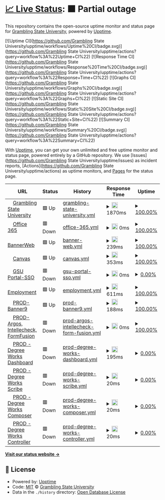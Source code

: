 # [📈 Live Status](https://status.gram.edu): <!--live status--> **🟧 Partial outage**

This repository contains the open-source uptime monitor and status page for [Grambling State University](https://status.gram.edu), powered by [Upptime](https://github.com/upptime/upptime).

[![Uptime CI](https://github.com/Grambling State University/upptime/workflows/Uptime%20CI/badge.svg)](https://github.com/Grambling State University/upptime/actions?query=workflow%3A%22Uptime+CI%22)
[![Response Time CI](https://github.com/Grambling State University/upptime/workflows/Response%20Time%20CI/badge.svg)](https://github.com/Grambling State University/upptime/actions?query=workflow%3A%22Response+Time+CI%22)
[![Graphs CI](https://github.com/Grambling State University/upptime/workflows/Graphs%20CI/badge.svg)](https://github.com/Grambling State University/upptime/actions?query=workflow%3A%22Graphs+CI%22)
[![Static Site CI](https://github.com/Grambling State University/upptime/workflows/Static%20Site%20CI/badge.svg)](https://github.com/Grambling State University/upptime/actions?query=workflow%3A%22Static+Site+CI%22)
[![Summary CI](https://github.com/Grambling State University/upptime/workflows/Summary%20CI/badge.svg)](https://github.com/Grambling State University/upptime/actions?query=workflow%3A%22Summary+CI%22)

With [Upptime](https://upptime.js.org), you can get your own unlimited and free uptime monitor and status page, powered entirely by a GitHub repository. We use [Issues](https://github.com/Grambling State University/upptime/issues) as incident reports, [Actions](https://github.com/Grambling State University/upptime/actions) as uptime monitors, and [Pages](https://status.gram.edu) for the status page.

<!--start: status pages-->
<!-- This summary is generated by Upptime (https://github.com/upptime/upptime) -->
<!-- Do not edit this manually, your changes will be overwritten -->
<!-- prettier-ignore -->
| URL | Status | History | Response Time | Uptime |
| --- | ------ | ------- | ------------- | ------ |
| <img alt="" src="https://icons.duckduckgo.com/ip3/www.gram.edu.ico" height="13"> [Grambling State University](https://www.gram.edu) | 🟩 Up | [grambling-state-university.yml](https://github.com/gramblingstatewebmaster/upptime/commits/HEAD/history/grambling-state-university.yml) | <details><summary><img alt="Response time graph" src="./graphs/grambling-state-university/response-time-week.png" height="20"> 1870ms</summary><br><a href="https://Grambling State University.github.io/upptime/history/grambling-state-university"><img alt="Response time 4715" src="https://img.shields.io/endpoint?url=https%3A%2F%2Fraw.githubusercontent.com%2Fgramblingstatewebmaster%2Fupptime%2FHEAD%2Fapi%2Fgrambling-state-university%2Fresponse-time.json"></a><br><a href="https://Grambling State University.github.io/upptime/history/grambling-state-university"><img alt="24-hour response time 1719" src="https://img.shields.io/endpoint?url=https%3A%2F%2Fraw.githubusercontent.com%2Fgramblingstatewebmaster%2Fupptime%2FHEAD%2Fapi%2Fgrambling-state-university%2Fresponse-time-day.json"></a><br><a href="https://Grambling State University.github.io/upptime/history/grambling-state-university"><img alt="7-day response time 1870" src="https://img.shields.io/endpoint?url=https%3A%2F%2Fraw.githubusercontent.com%2Fgramblingstatewebmaster%2Fupptime%2FHEAD%2Fapi%2Fgrambling-state-university%2Fresponse-time-week.json"></a><br><a href="https://Grambling State University.github.io/upptime/history/grambling-state-university"><img alt="30-day response time 1838" src="https://img.shields.io/endpoint?url=https%3A%2F%2Fraw.githubusercontent.com%2Fgramblingstatewebmaster%2Fupptime%2FHEAD%2Fapi%2Fgrambling-state-university%2Fresponse-time-month.json"></a><br><a href="https://Grambling State University.github.io/upptime/history/grambling-state-university"><img alt="1-year response time 4715" src="https://img.shields.io/endpoint?url=https%3A%2F%2Fraw.githubusercontent.com%2Fgramblingstatewebmaster%2Fupptime%2FHEAD%2Fapi%2Fgrambling-state-university%2Fresponse-time-year.json"></a></details> | <details><summary><a href="https://Grambling State University.github.io/upptime/history/grambling-state-university">100.00%</a></summary><a href="https://Grambling State University.github.io/upptime/history/grambling-state-university"><img alt="All-time uptime 98.62%" src="https://img.shields.io/endpoint?url=https%3A%2F%2Fraw.githubusercontent.com%2Fgramblingstatewebmaster%2Fupptime%2FHEAD%2Fapi%2Fgrambling-state-university%2Fuptime.json"></a><br><a href="https://Grambling State University.github.io/upptime/history/grambling-state-university"><img alt="24-hour uptime 100.00%" src="https://img.shields.io/endpoint?url=https%3A%2F%2Fraw.githubusercontent.com%2Fgramblingstatewebmaster%2Fupptime%2FHEAD%2Fapi%2Fgrambling-state-university%2Fuptime-day.json"></a><br><a href="https://Grambling State University.github.io/upptime/history/grambling-state-university"><img alt="7-day uptime 100.00%" src="https://img.shields.io/endpoint?url=https%3A%2F%2Fraw.githubusercontent.com%2Fgramblingstatewebmaster%2Fupptime%2FHEAD%2Fapi%2Fgrambling-state-university%2Fuptime-week.json"></a><br><a href="https://Grambling State University.github.io/upptime/history/grambling-state-university"><img alt="30-day uptime 99.92%" src="https://img.shields.io/endpoint?url=https%3A%2F%2Fraw.githubusercontent.com%2Fgramblingstatewebmaster%2Fupptime%2FHEAD%2Fapi%2Fgrambling-state-university%2Fuptime-month.json"></a><br><a href="https://Grambling State University.github.io/upptime/history/grambling-state-university"><img alt="1-year uptime 98.62%" src="https://img.shields.io/endpoint?url=https%3A%2F%2Fraw.githubusercontent.com%2Fgramblingstatewebmaster%2Fupptime%2FHEAD%2Fapi%2Fgrambling-state-university%2Fuptime-year.json"></a></details>
| <img alt="" src="https://icons.duckduckgo.com/ip3/outlook.com.ico" height="13"> [Office 365](http://outlook.com/owa/GramblingState.onmicrosoft.com) | 🟥 Down | [office-365.yml](https://github.com/gramblingstatewebmaster/upptime/commits/HEAD/history/office-365.yml) | <details><summary><img alt="Response time graph" src="./graphs/office-365/response-time-week.png" height="20"> 0ms</summary><br><a href="https://Grambling State University.github.io/upptime/history/office-365"><img alt="Response time 0" src="https://img.shields.io/endpoint?url=https%3A%2F%2Fraw.githubusercontent.com%2Fgramblingstatewebmaster%2Fupptime%2FHEAD%2Fapi%2Foffice-365%2Fresponse-time.json"></a><br><a href="https://Grambling State University.github.io/upptime/history/office-365"><img alt="24-hour response time 0" src="https://img.shields.io/endpoint?url=https%3A%2F%2Fraw.githubusercontent.com%2Fgramblingstatewebmaster%2Fupptime%2FHEAD%2Fapi%2Foffice-365%2Fresponse-time-day.json"></a><br><a href="https://Grambling State University.github.io/upptime/history/office-365"><img alt="7-day response time 0" src="https://img.shields.io/endpoint?url=https%3A%2F%2Fraw.githubusercontent.com%2Fgramblingstatewebmaster%2Fupptime%2FHEAD%2Fapi%2Foffice-365%2Fresponse-time-week.json"></a><br><a href="https://Grambling State University.github.io/upptime/history/office-365"><img alt="30-day response time 0" src="https://img.shields.io/endpoint?url=https%3A%2F%2Fraw.githubusercontent.com%2Fgramblingstatewebmaster%2Fupptime%2FHEAD%2Fapi%2Foffice-365%2Fresponse-time-month.json"></a><br><a href="https://Grambling State University.github.io/upptime/history/office-365"><img alt="1-year response time 0" src="https://img.shields.io/endpoint?url=https%3A%2F%2Fraw.githubusercontent.com%2Fgramblingstatewebmaster%2Fupptime%2FHEAD%2Fapi%2Foffice-365%2Fresponse-time-year.json"></a></details> | <details><summary><a href="https://Grambling State University.github.io/upptime/history/office-365">100.00%</a></summary><a href="https://Grambling State University.github.io/upptime/history/office-365"><img alt="All-time uptime 99.51%" src="https://img.shields.io/endpoint?url=https%3A%2F%2Fraw.githubusercontent.com%2Fgramblingstatewebmaster%2Fupptime%2FHEAD%2Fapi%2Foffice-365%2Fuptime.json"></a><br><a href="https://Grambling State University.github.io/upptime/history/office-365"><img alt="24-hour uptime 100.00%" src="https://img.shields.io/endpoint?url=https%3A%2F%2Fraw.githubusercontent.com%2Fgramblingstatewebmaster%2Fupptime%2FHEAD%2Fapi%2Foffice-365%2Fuptime-day.json"></a><br><a href="https://Grambling State University.github.io/upptime/history/office-365"><img alt="7-day uptime 100.00%" src="https://img.shields.io/endpoint?url=https%3A%2F%2Fraw.githubusercontent.com%2Fgramblingstatewebmaster%2Fupptime%2FHEAD%2Fapi%2Foffice-365%2Fuptime-week.json"></a><br><a href="https://Grambling State University.github.io/upptime/history/office-365"><img alt="30-day uptime 100.00%" src="https://img.shields.io/endpoint?url=https%3A%2F%2Fraw.githubusercontent.com%2Fgramblingstatewebmaster%2Fupptime%2FHEAD%2Fapi%2Foffice-365%2Fuptime-month.json"></a><br><a href="https://Grambling State University.github.io/upptime/history/office-365"><img alt="1-year uptime 99.51%" src="https://img.shields.io/endpoint?url=https%3A%2F%2Fraw.githubusercontent.com%2Fgramblingstatewebmaster%2Fupptime%2FHEAD%2Fapi%2Foffice-365%2Fuptime-year.json"></a></details>
| <img alt="" src="https://icons.duckduckgo.com/ip3/ssb-prod.ec.gram.edu.ico" height="13"> [BannerWeb](https://ssb-prod.ec.gram.edu/PROD/twbkwbis.P_GenMenu?name=homepage) | 🟩 Up | [banner-web.yml](https://github.com/gramblingstatewebmaster/upptime/commits/HEAD/history/banner-web.yml) | <details><summary><img alt="Response time graph" src="./graphs/banner-web/response-time-week.png" height="20"> 239ms</summary><br><a href="https://Grambling State University.github.io/upptime/history/banner-web"><img alt="Response time 316" src="https://img.shields.io/endpoint?url=https%3A%2F%2Fraw.githubusercontent.com%2Fgramblingstatewebmaster%2Fupptime%2FHEAD%2Fapi%2Fbanner-web%2Fresponse-time.json"></a><br><a href="https://Grambling State University.github.io/upptime/history/banner-web"><img alt="24-hour response time 155" src="https://img.shields.io/endpoint?url=https%3A%2F%2Fraw.githubusercontent.com%2Fgramblingstatewebmaster%2Fupptime%2FHEAD%2Fapi%2Fbanner-web%2Fresponse-time-day.json"></a><br><a href="https://Grambling State University.github.io/upptime/history/banner-web"><img alt="7-day response time 239" src="https://img.shields.io/endpoint?url=https%3A%2F%2Fraw.githubusercontent.com%2Fgramblingstatewebmaster%2Fupptime%2FHEAD%2Fapi%2Fbanner-web%2Fresponse-time-week.json"></a><br><a href="https://Grambling State University.github.io/upptime/history/banner-web"><img alt="30-day response time 267" src="https://img.shields.io/endpoint?url=https%3A%2F%2Fraw.githubusercontent.com%2Fgramblingstatewebmaster%2Fupptime%2FHEAD%2Fapi%2Fbanner-web%2Fresponse-time-month.json"></a><br><a href="https://Grambling State University.github.io/upptime/history/banner-web"><img alt="1-year response time 316" src="https://img.shields.io/endpoint?url=https%3A%2F%2Fraw.githubusercontent.com%2Fgramblingstatewebmaster%2Fupptime%2FHEAD%2Fapi%2Fbanner-web%2Fresponse-time-year.json"></a></details> | <details><summary><a href="https://Grambling State University.github.io/upptime/history/banner-web">100.00%</a></summary><a href="https://Grambling State University.github.io/upptime/history/banner-web"><img alt="All-time uptime 99.46%" src="https://img.shields.io/endpoint?url=https%3A%2F%2Fraw.githubusercontent.com%2Fgramblingstatewebmaster%2Fupptime%2FHEAD%2Fapi%2Fbanner-web%2Fuptime.json"></a><br><a href="https://Grambling State University.github.io/upptime/history/banner-web"><img alt="24-hour uptime 100.00%" src="https://img.shields.io/endpoint?url=https%3A%2F%2Fraw.githubusercontent.com%2Fgramblingstatewebmaster%2Fupptime%2FHEAD%2Fapi%2Fbanner-web%2Fuptime-day.json"></a><br><a href="https://Grambling State University.github.io/upptime/history/banner-web"><img alt="7-day uptime 100.00%" src="https://img.shields.io/endpoint?url=https%3A%2F%2Fraw.githubusercontent.com%2Fgramblingstatewebmaster%2Fupptime%2FHEAD%2Fapi%2Fbanner-web%2Fuptime-week.json"></a><br><a href="https://Grambling State University.github.io/upptime/history/banner-web"><img alt="30-day uptime 99.43%" src="https://img.shields.io/endpoint?url=https%3A%2F%2Fraw.githubusercontent.com%2Fgramblingstatewebmaster%2Fupptime%2FHEAD%2Fapi%2Fbanner-web%2Fuptime-month.json"></a><br><a href="https://Grambling State University.github.io/upptime/history/banner-web"><img alt="1-year uptime 99.46%" src="https://img.shields.io/endpoint?url=https%3A%2F%2Fraw.githubusercontent.com%2Fgramblingstatewebmaster%2Fupptime%2FHEAD%2Fapi%2Fbanner-web%2Fuptime-year.json"></a></details>
| <img alt="" src="https://icons.duckduckgo.com/ip3/grambling.instructure.com.ico" height="13"> [Canvas](https://grambling.instructure.com/) | 🟩 Up | [canvas.yml](https://github.com/gramblingstatewebmaster/upptime/commits/HEAD/history/canvas.yml) | <details><summary><img alt="Response time graph" src="./graphs/canvas/response-time-week.png" height="20"> 353ms</summary><br><a href="https://Grambling State University.github.io/upptime/history/canvas"><img alt="Response time 461" src="https://img.shields.io/endpoint?url=https%3A%2F%2Fraw.githubusercontent.com%2Fgramblingstatewebmaster%2Fupptime%2FHEAD%2Fapi%2Fcanvas%2Fresponse-time.json"></a><br><a href="https://Grambling State University.github.io/upptime/history/canvas"><img alt="24-hour response time 353" src="https://img.shields.io/endpoint?url=https%3A%2F%2Fraw.githubusercontent.com%2Fgramblingstatewebmaster%2Fupptime%2FHEAD%2Fapi%2Fcanvas%2Fresponse-time-day.json"></a><br><a href="https://Grambling State University.github.io/upptime/history/canvas"><img alt="7-day response time 353" src="https://img.shields.io/endpoint?url=https%3A%2F%2Fraw.githubusercontent.com%2Fgramblingstatewebmaster%2Fupptime%2FHEAD%2Fapi%2Fcanvas%2Fresponse-time-week.json"></a><br><a href="https://Grambling State University.github.io/upptime/history/canvas"><img alt="30-day response time 496" src="https://img.shields.io/endpoint?url=https%3A%2F%2Fraw.githubusercontent.com%2Fgramblingstatewebmaster%2Fupptime%2FHEAD%2Fapi%2Fcanvas%2Fresponse-time-month.json"></a><br><a href="https://Grambling State University.github.io/upptime/history/canvas"><img alt="1-year response time 461" src="https://img.shields.io/endpoint?url=https%3A%2F%2Fraw.githubusercontent.com%2Fgramblingstatewebmaster%2Fupptime%2FHEAD%2Fapi%2Fcanvas%2Fresponse-time-year.json"></a></details> | <details><summary><a href="https://Grambling State University.github.io/upptime/history/canvas">100.00%</a></summary><a href="https://Grambling State University.github.io/upptime/history/canvas"><img alt="All-time uptime 99.99%" src="https://img.shields.io/endpoint?url=https%3A%2F%2Fraw.githubusercontent.com%2Fgramblingstatewebmaster%2Fupptime%2FHEAD%2Fapi%2Fcanvas%2Fuptime.json"></a><br><a href="https://Grambling State University.github.io/upptime/history/canvas"><img alt="24-hour uptime 100.00%" src="https://img.shields.io/endpoint?url=https%3A%2F%2Fraw.githubusercontent.com%2Fgramblingstatewebmaster%2Fupptime%2FHEAD%2Fapi%2Fcanvas%2Fuptime-day.json"></a><br><a href="https://Grambling State University.github.io/upptime/history/canvas"><img alt="7-day uptime 100.00%" src="https://img.shields.io/endpoint?url=https%3A%2F%2Fraw.githubusercontent.com%2Fgramblingstatewebmaster%2Fupptime%2FHEAD%2Fapi%2Fcanvas%2Fuptime-week.json"></a><br><a href="https://Grambling State University.github.io/upptime/history/canvas"><img alt="30-day uptime 99.91%" src="https://img.shields.io/endpoint?url=https%3A%2F%2Fraw.githubusercontent.com%2Fgramblingstatewebmaster%2Fupptime%2FHEAD%2Fapi%2Fcanvas%2Fuptime-month.json"></a><br><a href="https://Grambling State University.github.io/upptime/history/canvas"><img alt="1-year uptime 99.99%" src="https://img.shields.io/endpoint?url=https%3A%2F%2Fraw.githubusercontent.com%2Fgramblingstatewebmaster%2Fupptime%2FHEAD%2Fapi%2Fcanvas%2Fuptime-year.json"></a></details>
| <img alt="" src="https://icons.duckduckgo.com/ip3/portal.gram.edu.ico" height="13"> [GSU Portal-SSO](https://portal.gram.edu/) | 🟥 Down | [gsu-portal-sso.yml](https://github.com/gramblingstatewebmaster/upptime/commits/HEAD/history/gsu-portal-sso.yml) | <details><summary><img alt="Response time graph" src="./graphs/gsu-portal-sso/response-time-week.png" height="20"> 0ms</summary><br><a href="https://Grambling State University.github.io/upptime/history/gsu-portal-sso"><img alt="Response time 441" src="https://img.shields.io/endpoint?url=https%3A%2F%2Fraw.githubusercontent.com%2Fgramblingstatewebmaster%2Fupptime%2FHEAD%2Fapi%2Fgsu-portal-sso%2Fresponse-time.json"></a><br><a href="https://Grambling State University.github.io/upptime/history/gsu-portal-sso"><img alt="24-hour response time 0" src="https://img.shields.io/endpoint?url=https%3A%2F%2Fraw.githubusercontent.com%2Fgramblingstatewebmaster%2Fupptime%2FHEAD%2Fapi%2Fgsu-portal-sso%2Fresponse-time-day.json"></a><br><a href="https://Grambling State University.github.io/upptime/history/gsu-portal-sso"><img alt="7-day response time 0" src="https://img.shields.io/endpoint?url=https%3A%2F%2Fraw.githubusercontent.com%2Fgramblingstatewebmaster%2Fupptime%2FHEAD%2Fapi%2Fgsu-portal-sso%2Fresponse-time-week.json"></a><br><a href="https://Grambling State University.github.io/upptime/history/gsu-portal-sso"><img alt="30-day response time 0" src="https://img.shields.io/endpoint?url=https%3A%2F%2Fraw.githubusercontent.com%2Fgramblingstatewebmaster%2Fupptime%2FHEAD%2Fapi%2Fgsu-portal-sso%2Fresponse-time-month.json"></a><br><a href="https://Grambling State University.github.io/upptime/history/gsu-portal-sso"><img alt="1-year response time 441" src="https://img.shields.io/endpoint?url=https%3A%2F%2Fraw.githubusercontent.com%2Fgramblingstatewebmaster%2Fupptime%2FHEAD%2Fapi%2Fgsu-portal-sso%2Fresponse-time-year.json"></a></details> | <details><summary><a href="https://Grambling State University.github.io/upptime/history/gsu-portal-sso">0.00%</a></summary><a href="https://Grambling State University.github.io/upptime/history/gsu-portal-sso"><img alt="All-time uptime 84.84%" src="https://img.shields.io/endpoint?url=https%3A%2F%2Fraw.githubusercontent.com%2Fgramblingstatewebmaster%2Fupptime%2FHEAD%2Fapi%2Fgsu-portal-sso%2Fuptime.json"></a><br><a href="https://Grambling State University.github.io/upptime/history/gsu-portal-sso"><img alt="24-hour uptime 0.00%" src="https://img.shields.io/endpoint?url=https%3A%2F%2Fraw.githubusercontent.com%2Fgramblingstatewebmaster%2Fupptime%2FHEAD%2Fapi%2Fgsu-portal-sso%2Fuptime-day.json"></a><br><a href="https://Grambling State University.github.io/upptime/history/gsu-portal-sso"><img alt="7-day uptime 0.00%" src="https://img.shields.io/endpoint?url=https%3A%2F%2Fraw.githubusercontent.com%2Fgramblingstatewebmaster%2Fupptime%2FHEAD%2Fapi%2Fgsu-portal-sso%2Fuptime-week.json"></a><br><a href="https://Grambling State University.github.io/upptime/history/gsu-portal-sso"><img alt="30-day uptime 0.00%" src="https://img.shields.io/endpoint?url=https%3A%2F%2Fraw.githubusercontent.com%2Fgramblingstatewebmaster%2Fupptime%2FHEAD%2Fapi%2Fgsu-portal-sso%2Fuptime-month.json"></a><br><a href="https://Grambling State University.github.io/upptime/history/gsu-portal-sso"><img alt="1-year uptime 84.84%" src="https://img.shields.io/endpoint?url=https%3A%2F%2Fraw.githubusercontent.com%2Fgramblingstatewebmaster%2Fupptime%2FHEAD%2Fapi%2Fgsu-portal-sso%2Fuptime-year.json"></a></details>
| <img alt="" src="https://icons.duckduckgo.com/ip3/www.schooljobs.com.ico" height="13"> [Employment](https://www.schooljobs.com/careers/gram) | 🟩 Up | [employment.yml](https://github.com/gramblingstatewebmaster/upptime/commits/HEAD/history/employment.yml) | <details><summary><img alt="Response time graph" src="./graphs/employment/response-time-week.png" height="20"> 611ms</summary><br><a href="https://Grambling State University.github.io/upptime/history/employment"><img alt="Response time 510" src="https://img.shields.io/endpoint?url=https%3A%2F%2Fraw.githubusercontent.com%2Fgramblingstatewebmaster%2Fupptime%2FHEAD%2Fapi%2Femployment%2Fresponse-time.json"></a><br><a href="https://Grambling State University.github.io/upptime/history/employment"><img alt="24-hour response time 622" src="https://img.shields.io/endpoint?url=https%3A%2F%2Fraw.githubusercontent.com%2Fgramblingstatewebmaster%2Fupptime%2FHEAD%2Fapi%2Femployment%2Fresponse-time-day.json"></a><br><a href="https://Grambling State University.github.io/upptime/history/employment"><img alt="7-day response time 611" src="https://img.shields.io/endpoint?url=https%3A%2F%2Fraw.githubusercontent.com%2Fgramblingstatewebmaster%2Fupptime%2FHEAD%2Fapi%2Femployment%2Fresponse-time-week.json"></a><br><a href="https://Grambling State University.github.io/upptime/history/employment"><img alt="30-day response time 531" src="https://img.shields.io/endpoint?url=https%3A%2F%2Fraw.githubusercontent.com%2Fgramblingstatewebmaster%2Fupptime%2FHEAD%2Fapi%2Femployment%2Fresponse-time-month.json"></a><br><a href="https://Grambling State University.github.io/upptime/history/employment"><img alt="1-year response time 510" src="https://img.shields.io/endpoint?url=https%3A%2F%2Fraw.githubusercontent.com%2Fgramblingstatewebmaster%2Fupptime%2FHEAD%2Fapi%2Femployment%2Fresponse-time-year.json"></a></details> | <details><summary><a href="https://Grambling State University.github.io/upptime/history/employment">100.00%</a></summary><a href="https://Grambling State University.github.io/upptime/history/employment"><img alt="All-time uptime 100.00%" src="https://img.shields.io/endpoint?url=https%3A%2F%2Fraw.githubusercontent.com%2Fgramblingstatewebmaster%2Fupptime%2FHEAD%2Fapi%2Femployment%2Fuptime.json"></a><br><a href="https://Grambling State University.github.io/upptime/history/employment"><img alt="24-hour uptime 100.00%" src="https://img.shields.io/endpoint?url=https%3A%2F%2Fraw.githubusercontent.com%2Fgramblingstatewebmaster%2Fupptime%2FHEAD%2Fapi%2Femployment%2Fuptime-day.json"></a><br><a href="https://Grambling State University.github.io/upptime/history/employment"><img alt="7-day uptime 100.00%" src="https://img.shields.io/endpoint?url=https%3A%2F%2Fraw.githubusercontent.com%2Fgramblingstatewebmaster%2Fupptime%2FHEAD%2Fapi%2Femployment%2Fuptime-week.json"></a><br><a href="https://Grambling State University.github.io/upptime/history/employment"><img alt="30-day uptime 100.00%" src="https://img.shields.io/endpoint?url=https%3A%2F%2Fraw.githubusercontent.com%2Fgramblingstatewebmaster%2Fupptime%2FHEAD%2Fapi%2Femployment%2Fuptime-month.json"></a><br><a href="https://Grambling State University.github.io/upptime/history/employment"><img alt="1-year uptime 100.00%" src="https://img.shields.io/endpoint?url=https%3A%2F%2Fraw.githubusercontent.com%2Fgramblingstatewebmaster%2Fupptime%2FHEAD%2Fapi%2Femployment%2Fuptime-year.json"></a></details>
| <img alt="" src="https://icons.duckduckgo.com/ip3/appnav-prod.ec.gram.edu.ico" height="13"> [PROD-Banner9](https://appnav-prod.ec.gram.edu/applicationNavigator) | 🟩 Up | [prod-banner9.yml](https://github.com/gramblingstatewebmaster/upptime/commits/HEAD/history/prod-banner9.yml) | <details><summary><img alt="Response time graph" src="./graphs/prod-banner9/response-time-week.png" height="20"> 188ms</summary><br><a href="https://Grambling State University.github.io/upptime/history/prod-banner9"><img alt="Response time 272" src="https://img.shields.io/endpoint?url=https%3A%2F%2Fraw.githubusercontent.com%2Fgramblingstatewebmaster%2Fupptime%2FHEAD%2Fapi%2Fprod-banner9%2Fresponse-time.json"></a><br><a href="https://Grambling State University.github.io/upptime/history/prod-banner9"><img alt="24-hour response time 127" src="https://img.shields.io/endpoint?url=https%3A%2F%2Fraw.githubusercontent.com%2Fgramblingstatewebmaster%2Fupptime%2FHEAD%2Fapi%2Fprod-banner9%2Fresponse-time-day.json"></a><br><a href="https://Grambling State University.github.io/upptime/history/prod-banner9"><img alt="7-day response time 188" src="https://img.shields.io/endpoint?url=https%3A%2F%2Fraw.githubusercontent.com%2Fgramblingstatewebmaster%2Fupptime%2FHEAD%2Fapi%2Fprod-banner9%2Fresponse-time-week.json"></a><br><a href="https://Grambling State University.github.io/upptime/history/prod-banner9"><img alt="30-day response time 206" src="https://img.shields.io/endpoint?url=https%3A%2F%2Fraw.githubusercontent.com%2Fgramblingstatewebmaster%2Fupptime%2FHEAD%2Fapi%2Fprod-banner9%2Fresponse-time-month.json"></a><br><a href="https://Grambling State University.github.io/upptime/history/prod-banner9"><img alt="1-year response time 272" src="https://img.shields.io/endpoint?url=https%3A%2F%2Fraw.githubusercontent.com%2Fgramblingstatewebmaster%2Fupptime%2FHEAD%2Fapi%2Fprod-banner9%2Fresponse-time-year.json"></a></details> | <details><summary><a href="https://Grambling State University.github.io/upptime/history/prod-banner9">100.00%</a></summary><a href="https://Grambling State University.github.io/upptime/history/prod-banner9"><img alt="All-time uptime 99.98%" src="https://img.shields.io/endpoint?url=https%3A%2F%2Fraw.githubusercontent.com%2Fgramblingstatewebmaster%2Fupptime%2FHEAD%2Fapi%2Fprod-banner9%2Fuptime.json"></a><br><a href="https://Grambling State University.github.io/upptime/history/prod-banner9"><img alt="24-hour uptime 100.00%" src="https://img.shields.io/endpoint?url=https%3A%2F%2Fraw.githubusercontent.com%2Fgramblingstatewebmaster%2Fupptime%2FHEAD%2Fapi%2Fprod-banner9%2Fuptime-day.json"></a><br><a href="https://Grambling State University.github.io/upptime/history/prod-banner9"><img alt="7-day uptime 100.00%" src="https://img.shields.io/endpoint?url=https%3A%2F%2Fraw.githubusercontent.com%2Fgramblingstatewebmaster%2Fupptime%2FHEAD%2Fapi%2Fprod-banner9%2Fuptime-week.json"></a><br><a href="https://Grambling State University.github.io/upptime/history/prod-banner9"><img alt="30-day uptime 100.00%" src="https://img.shields.io/endpoint?url=https%3A%2F%2Fraw.githubusercontent.com%2Fgramblingstatewebmaster%2Fupptime%2FHEAD%2Fapi%2Fprod-banner9%2Fuptime-month.json"></a><br><a href="https://Grambling State University.github.io/upptime/history/prod-banner9"><img alt="1-year uptime 99.98%" src="https://img.shields.io/endpoint?url=https%3A%2F%2Fraw.githubusercontent.com%2Fgramblingstatewebmaster%2Fupptime%2FHEAD%2Fapi%2Fprod-banner9%2Fuptime-year.json"></a></details>
| <img alt="" src="https://icons.duckduckgo.com/ip3/maps-prod.ec.gram.edu.ico" height="13"> [PROD-Argos, Intellecheck, FormFusion](https://maps-prod.ec.gram.edu/) | 🟥 Down | [prod-argos-intellecheck-form-fusion.yml](https://github.com/gramblingstatewebmaster/upptime/commits/HEAD/history/prod-argos-intellecheck-form-fusion.yml) | <details><summary><img alt="Response time graph" src="./graphs/prod-argos-intellecheck-form-fusion/response-time-week.png" height="20"> 0ms</summary><br><a href="https://Grambling State University.github.io/upptime/history/prod-argos-intellecheck-form-fusion"><img alt="Response time 0" src="https://img.shields.io/endpoint?url=https%3A%2F%2Fraw.githubusercontent.com%2Fgramblingstatewebmaster%2Fupptime%2FHEAD%2Fapi%2Fprod-argos-intellecheck-form-fusion%2Fresponse-time.json"></a><br><a href="https://Grambling State University.github.io/upptime/history/prod-argos-intellecheck-form-fusion"><img alt="24-hour response time 0" src="https://img.shields.io/endpoint?url=https%3A%2F%2Fraw.githubusercontent.com%2Fgramblingstatewebmaster%2Fupptime%2FHEAD%2Fapi%2Fprod-argos-intellecheck-form-fusion%2Fresponse-time-day.json"></a><br><a href="https://Grambling State University.github.io/upptime/history/prod-argos-intellecheck-form-fusion"><img alt="7-day response time 0" src="https://img.shields.io/endpoint?url=https%3A%2F%2Fraw.githubusercontent.com%2Fgramblingstatewebmaster%2Fupptime%2FHEAD%2Fapi%2Fprod-argos-intellecheck-form-fusion%2Fresponse-time-week.json"></a><br><a href="https://Grambling State University.github.io/upptime/history/prod-argos-intellecheck-form-fusion"><img alt="30-day response time 0" src="https://img.shields.io/endpoint?url=https%3A%2F%2Fraw.githubusercontent.com%2Fgramblingstatewebmaster%2Fupptime%2FHEAD%2Fapi%2Fprod-argos-intellecheck-form-fusion%2Fresponse-time-month.json"></a><br><a href="https://Grambling State University.github.io/upptime/history/prod-argos-intellecheck-form-fusion"><img alt="1-year response time 0" src="https://img.shields.io/endpoint?url=https%3A%2F%2Fraw.githubusercontent.com%2Fgramblingstatewebmaster%2Fupptime%2FHEAD%2Fapi%2Fprod-argos-intellecheck-form-fusion%2Fresponse-time-year.json"></a></details> | <details><summary><a href="https://Grambling State University.github.io/upptime/history/prod-argos-intellecheck-form-fusion">100.00%</a></summary><a href="https://Grambling State University.github.io/upptime/history/prod-argos-intellecheck-form-fusion"><img alt="All-time uptime 99.51%" src="https://img.shields.io/endpoint?url=https%3A%2F%2Fraw.githubusercontent.com%2Fgramblingstatewebmaster%2Fupptime%2FHEAD%2Fapi%2Fprod-argos-intellecheck-form-fusion%2Fuptime.json"></a><br><a href="https://Grambling State University.github.io/upptime/history/prod-argos-intellecheck-form-fusion"><img alt="24-hour uptime 100.00%" src="https://img.shields.io/endpoint?url=https%3A%2F%2Fraw.githubusercontent.com%2Fgramblingstatewebmaster%2Fupptime%2FHEAD%2Fapi%2Fprod-argos-intellecheck-form-fusion%2Fuptime-day.json"></a><br><a href="https://Grambling State University.github.io/upptime/history/prod-argos-intellecheck-form-fusion"><img alt="7-day uptime 100.00%" src="https://img.shields.io/endpoint?url=https%3A%2F%2Fraw.githubusercontent.com%2Fgramblingstatewebmaster%2Fupptime%2FHEAD%2Fapi%2Fprod-argos-intellecheck-form-fusion%2Fuptime-week.json"></a><br><a href="https://Grambling State University.github.io/upptime/history/prod-argos-intellecheck-form-fusion"><img alt="30-day uptime 100.00%" src="https://img.shields.io/endpoint?url=https%3A%2F%2Fraw.githubusercontent.com%2Fgramblingstatewebmaster%2Fupptime%2FHEAD%2Fapi%2Fprod-argos-intellecheck-form-fusion%2Fuptime-month.json"></a><br><a href="https://Grambling State University.github.io/upptime/history/prod-argos-intellecheck-form-fusion"><img alt="1-year uptime 99.51%" src="https://img.shields.io/endpoint?url=https%3A%2F%2Fraw.githubusercontent.com%2Fgramblingstatewebmaster%2Fupptime%2FHEAD%2Fapi%2Fprod-argos-intellecheck-form-fusion%2Fuptime-year.json"></a></details>
| <img alt="" src="https://icons.duckduckgo.com/ip3/dw-prod.ec.gram.edu.ico" height="13"> [PROD - Degree Works Dashboard](https://dw-prod.ec.gram.edu/dashboard/) | 🟥 Down | [prod-degree-works-dashboard.yml](https://github.com/gramblingstatewebmaster/upptime/commits/HEAD/history/prod-degree-works-dashboard.yml) | <details><summary><img alt="Response time graph" src="./graphs/prod-degree-works-dashboard/response-time-week.png" height="20"> 195ms</summary><br><a href="https://Grambling State University.github.io/upptime/history/prod-degree-works-dashboard"><img alt="Response time 335" src="https://img.shields.io/endpoint?url=https%3A%2F%2Fraw.githubusercontent.com%2Fgramblingstatewebmaster%2Fupptime%2FHEAD%2Fapi%2Fprod-degree-works-dashboard%2Fresponse-time.json"></a><br><a href="https://Grambling State University.github.io/upptime/history/prod-degree-works-dashboard"><img alt="24-hour response time 149" src="https://img.shields.io/endpoint?url=https%3A%2F%2Fraw.githubusercontent.com%2Fgramblingstatewebmaster%2Fupptime%2FHEAD%2Fapi%2Fprod-degree-works-dashboard%2Fresponse-time-day.json"></a><br><a href="https://Grambling State University.github.io/upptime/history/prod-degree-works-dashboard"><img alt="7-day response time 195" src="https://img.shields.io/endpoint?url=https%3A%2F%2Fraw.githubusercontent.com%2Fgramblingstatewebmaster%2Fupptime%2FHEAD%2Fapi%2Fprod-degree-works-dashboard%2Fresponse-time-week.json"></a><br><a href="https://Grambling State University.github.io/upptime/history/prod-degree-works-dashboard"><img alt="30-day response time 203" src="https://img.shields.io/endpoint?url=https%3A%2F%2Fraw.githubusercontent.com%2Fgramblingstatewebmaster%2Fupptime%2FHEAD%2Fapi%2Fprod-degree-works-dashboard%2Fresponse-time-month.json"></a><br><a href="https://Grambling State University.github.io/upptime/history/prod-degree-works-dashboard"><img alt="1-year response time 335" src="https://img.shields.io/endpoint?url=https%3A%2F%2Fraw.githubusercontent.com%2Fgramblingstatewebmaster%2Fupptime%2FHEAD%2Fapi%2Fprod-degree-works-dashboard%2Fresponse-time-year.json"></a></details> | <details><summary><a href="https://Grambling State University.github.io/upptime/history/prod-degree-works-dashboard">0.00%</a></summary><a href="https://Grambling State University.github.io/upptime/history/prod-degree-works-dashboard"><img alt="All-time uptime 18.61%" src="https://img.shields.io/endpoint?url=https%3A%2F%2Fraw.githubusercontent.com%2Fgramblingstatewebmaster%2Fupptime%2FHEAD%2Fapi%2Fprod-degree-works-dashboard%2Fuptime.json"></a><br><a href="https://Grambling State University.github.io/upptime/history/prod-degree-works-dashboard"><img alt="24-hour uptime 0.00%" src="https://img.shields.io/endpoint?url=https%3A%2F%2Fraw.githubusercontent.com%2Fgramblingstatewebmaster%2Fupptime%2FHEAD%2Fapi%2Fprod-degree-works-dashboard%2Fuptime-day.json"></a><br><a href="https://Grambling State University.github.io/upptime/history/prod-degree-works-dashboard"><img alt="7-day uptime 0.00%" src="https://img.shields.io/endpoint?url=https%3A%2F%2Fraw.githubusercontent.com%2Fgramblingstatewebmaster%2Fupptime%2FHEAD%2Fapi%2Fprod-degree-works-dashboard%2Fuptime-week.json"></a><br><a href="https://Grambling State University.github.io/upptime/history/prod-degree-works-dashboard"><img alt="30-day uptime 0.00%" src="https://img.shields.io/endpoint?url=https%3A%2F%2Fraw.githubusercontent.com%2Fgramblingstatewebmaster%2Fupptime%2FHEAD%2Fapi%2Fprod-degree-works-dashboard%2Fuptime-month.json"></a><br><a href="https://Grambling State University.github.io/upptime/history/prod-degree-works-dashboard"><img alt="1-year uptime 18.61%" src="https://img.shields.io/endpoint?url=https%3A%2F%2Fraw.githubusercontent.com%2Fgramblingstatewebmaster%2Fupptime%2FHEAD%2Fapi%2Fprod-degree-works-dashboard%2Fuptime-year.json"></a></details>
| <img alt="" src="https://icons.duckduckgo.com/ip3/dw-prod.ec.gram.edu.ico" height="13"> [PROD - Degree Works Scribe](https://dw-prod.ec.gram.edu/scribe/) | 🟥 Down | [prod-degree-works-scribe.yml](https://github.com/gramblingstatewebmaster/upptime/commits/HEAD/history/prod-degree-works-scribe.yml) | <details><summary><img alt="Response time graph" src="./graphs/prod-degree-works-scribe/response-time-week.png" height="20"> 20ms</summary><br><a href="https://Grambling State University.github.io/upptime/history/prod-degree-works-scribe"><img alt="Response time 63" src="https://img.shields.io/endpoint?url=https%3A%2F%2Fraw.githubusercontent.com%2Fgramblingstatewebmaster%2Fupptime%2FHEAD%2Fapi%2Fprod-degree-works-scribe%2Fresponse-time.json"></a><br><a href="https://Grambling State University.github.io/upptime/history/prod-degree-works-scribe"><img alt="24-hour response time 8" src="https://img.shields.io/endpoint?url=https%3A%2F%2Fraw.githubusercontent.com%2Fgramblingstatewebmaster%2Fupptime%2FHEAD%2Fapi%2Fprod-degree-works-scribe%2Fresponse-time-day.json"></a><br><a href="https://Grambling State University.github.io/upptime/history/prod-degree-works-scribe"><img alt="7-day response time 20" src="https://img.shields.io/endpoint?url=https%3A%2F%2Fraw.githubusercontent.com%2Fgramblingstatewebmaster%2Fupptime%2FHEAD%2Fapi%2Fprod-degree-works-scribe%2Fresponse-time-week.json"></a><br><a href="https://Grambling State University.github.io/upptime/history/prod-degree-works-scribe"><img alt="30-day response time 27" src="https://img.shields.io/endpoint?url=https%3A%2F%2Fraw.githubusercontent.com%2Fgramblingstatewebmaster%2Fupptime%2FHEAD%2Fapi%2Fprod-degree-works-scribe%2Fresponse-time-month.json"></a><br><a href="https://Grambling State University.github.io/upptime/history/prod-degree-works-scribe"><img alt="1-year response time 63" src="https://img.shields.io/endpoint?url=https%3A%2F%2Fraw.githubusercontent.com%2Fgramblingstatewebmaster%2Fupptime%2FHEAD%2Fapi%2Fprod-degree-works-scribe%2Fresponse-time-year.json"></a></details> | <details><summary><a href="https://Grambling State University.github.io/upptime/history/prod-degree-works-scribe">0.00%</a></summary><a href="https://Grambling State University.github.io/upptime/history/prod-degree-works-scribe"><img alt="All-time uptime 18.61%" src="https://img.shields.io/endpoint?url=https%3A%2F%2Fraw.githubusercontent.com%2Fgramblingstatewebmaster%2Fupptime%2FHEAD%2Fapi%2Fprod-degree-works-scribe%2Fuptime.json"></a><br><a href="https://Grambling State University.github.io/upptime/history/prod-degree-works-scribe"><img alt="24-hour uptime 0.00%" src="https://img.shields.io/endpoint?url=https%3A%2F%2Fraw.githubusercontent.com%2Fgramblingstatewebmaster%2Fupptime%2FHEAD%2Fapi%2Fprod-degree-works-scribe%2Fuptime-day.json"></a><br><a href="https://Grambling State University.github.io/upptime/history/prod-degree-works-scribe"><img alt="7-day uptime 0.00%" src="https://img.shields.io/endpoint?url=https%3A%2F%2Fraw.githubusercontent.com%2Fgramblingstatewebmaster%2Fupptime%2FHEAD%2Fapi%2Fprod-degree-works-scribe%2Fuptime-week.json"></a><br><a href="https://Grambling State University.github.io/upptime/history/prod-degree-works-scribe"><img alt="30-day uptime 0.00%" src="https://img.shields.io/endpoint?url=https%3A%2F%2Fraw.githubusercontent.com%2Fgramblingstatewebmaster%2Fupptime%2FHEAD%2Fapi%2Fprod-degree-works-scribe%2Fuptime-month.json"></a><br><a href="https://Grambling State University.github.io/upptime/history/prod-degree-works-scribe"><img alt="1-year uptime 18.61%" src="https://img.shields.io/endpoint?url=https%3A%2F%2Fraw.githubusercontent.com%2Fgramblingstatewebmaster%2Fupptime%2FHEAD%2Fapi%2Fprod-degree-works-scribe%2Fuptime-year.json"></a></details>
| <img alt="" src="https://icons.duckduckgo.com/ip3/dw-prod.ec.gram.edu.ico" height="13"> [PROD - Degree Works Composer](https://dw-prod.ec.gram.edu/composer/) | 🟥 Down | [prod-degree-works-composer.yml](https://github.com/gramblingstatewebmaster/upptime/commits/HEAD/history/prod-degree-works-composer.yml) | <details><summary><img alt="Response time graph" src="./graphs/prod-degree-works-composer/response-time-week.png" height="20"> 20ms</summary><br><a href="https://Grambling State University.github.io/upptime/history/prod-degree-works-composer"><img alt="Response time 56" src="https://img.shields.io/endpoint?url=https%3A%2F%2Fraw.githubusercontent.com%2Fgramblingstatewebmaster%2Fupptime%2FHEAD%2Fapi%2Fprod-degree-works-composer%2Fresponse-time.json"></a><br><a href="https://Grambling State University.github.io/upptime/history/prod-degree-works-composer"><img alt="24-hour response time 12" src="https://img.shields.io/endpoint?url=https%3A%2F%2Fraw.githubusercontent.com%2Fgramblingstatewebmaster%2Fupptime%2FHEAD%2Fapi%2Fprod-degree-works-composer%2Fresponse-time-day.json"></a><br><a href="https://Grambling State University.github.io/upptime/history/prod-degree-works-composer"><img alt="7-day response time 20" src="https://img.shields.io/endpoint?url=https%3A%2F%2Fraw.githubusercontent.com%2Fgramblingstatewebmaster%2Fupptime%2FHEAD%2Fapi%2Fprod-degree-works-composer%2Fresponse-time-week.json"></a><br><a href="https://Grambling State University.github.io/upptime/history/prod-degree-works-composer"><img alt="30-day response time 27" src="https://img.shields.io/endpoint?url=https%3A%2F%2Fraw.githubusercontent.com%2Fgramblingstatewebmaster%2Fupptime%2FHEAD%2Fapi%2Fprod-degree-works-composer%2Fresponse-time-month.json"></a><br><a href="https://Grambling State University.github.io/upptime/history/prod-degree-works-composer"><img alt="1-year response time 56" src="https://img.shields.io/endpoint?url=https%3A%2F%2Fraw.githubusercontent.com%2Fgramblingstatewebmaster%2Fupptime%2FHEAD%2Fapi%2Fprod-degree-works-composer%2Fresponse-time-year.json"></a></details> | <details><summary><a href="https://Grambling State University.github.io/upptime/history/prod-degree-works-composer">0.00%</a></summary><a href="https://Grambling State University.github.io/upptime/history/prod-degree-works-composer"><img alt="All-time uptime 18.61%" src="https://img.shields.io/endpoint?url=https%3A%2F%2Fraw.githubusercontent.com%2Fgramblingstatewebmaster%2Fupptime%2FHEAD%2Fapi%2Fprod-degree-works-composer%2Fuptime.json"></a><br><a href="https://Grambling State University.github.io/upptime/history/prod-degree-works-composer"><img alt="24-hour uptime 0.00%" src="https://img.shields.io/endpoint?url=https%3A%2F%2Fraw.githubusercontent.com%2Fgramblingstatewebmaster%2Fupptime%2FHEAD%2Fapi%2Fprod-degree-works-composer%2Fuptime-day.json"></a><br><a href="https://Grambling State University.github.io/upptime/history/prod-degree-works-composer"><img alt="7-day uptime 0.00%" src="https://img.shields.io/endpoint?url=https%3A%2F%2Fraw.githubusercontent.com%2Fgramblingstatewebmaster%2Fupptime%2FHEAD%2Fapi%2Fprod-degree-works-composer%2Fuptime-week.json"></a><br><a href="https://Grambling State University.github.io/upptime/history/prod-degree-works-composer"><img alt="30-day uptime 0.00%" src="https://img.shields.io/endpoint?url=https%3A%2F%2Fraw.githubusercontent.com%2Fgramblingstatewebmaster%2Fupptime%2FHEAD%2Fapi%2Fprod-degree-works-composer%2Fuptime-month.json"></a><br><a href="https://Grambling State University.github.io/upptime/history/prod-degree-works-composer"><img alt="1-year uptime 18.61%" src="https://img.shields.io/endpoint?url=https%3A%2F%2Fraw.githubusercontent.com%2Fgramblingstatewebmaster%2Fupptime%2FHEAD%2Fapi%2Fprod-degree-works-composer%2Fuptime-year.json"></a></details>
| <img alt="" src="https://icons.duckduckgo.com/ip3/dw-prod.ec.gram.edu.ico" height="13"> [PROD - Degree Works Controller](https://dw-prod.ec.gram.edu/controller/) | 🟥 Down | [prod-degree-works-controller.yml](https://github.com/gramblingstatewebmaster/upptime/commits/HEAD/history/prod-degree-works-controller.yml) | <details><summary><img alt="Response time graph" src="./graphs/prod-degree-works-controller/response-time-week.png" height="20"> 20ms</summary><br><a href="https://Grambling State University.github.io/upptime/history/prod-degree-works-controller"><img alt="Response time 57" src="https://img.shields.io/endpoint?url=https%3A%2F%2Fraw.githubusercontent.com%2Fgramblingstatewebmaster%2Fupptime%2FHEAD%2Fapi%2Fprod-degree-works-controller%2Fresponse-time.json"></a><br><a href="https://Grambling State University.github.io/upptime/history/prod-degree-works-controller"><img alt="24-hour response time 8" src="https://img.shields.io/endpoint?url=https%3A%2F%2Fraw.githubusercontent.com%2Fgramblingstatewebmaster%2Fupptime%2FHEAD%2Fapi%2Fprod-degree-works-controller%2Fresponse-time-day.json"></a><br><a href="https://Grambling State University.github.io/upptime/history/prod-degree-works-controller"><img alt="7-day response time 20" src="https://img.shields.io/endpoint?url=https%3A%2F%2Fraw.githubusercontent.com%2Fgramblingstatewebmaster%2Fupptime%2FHEAD%2Fapi%2Fprod-degree-works-controller%2Fresponse-time-week.json"></a><br><a href="https://Grambling State University.github.io/upptime/history/prod-degree-works-controller"><img alt="30-day response time 25" src="https://img.shields.io/endpoint?url=https%3A%2F%2Fraw.githubusercontent.com%2Fgramblingstatewebmaster%2Fupptime%2FHEAD%2Fapi%2Fprod-degree-works-controller%2Fresponse-time-month.json"></a><br><a href="https://Grambling State University.github.io/upptime/history/prod-degree-works-controller"><img alt="1-year response time 57" src="https://img.shields.io/endpoint?url=https%3A%2F%2Fraw.githubusercontent.com%2Fgramblingstatewebmaster%2Fupptime%2FHEAD%2Fapi%2Fprod-degree-works-controller%2Fresponse-time-year.json"></a></details> | <details><summary><a href="https://Grambling State University.github.io/upptime/history/prod-degree-works-controller">0.00%</a></summary><a href="https://Grambling State University.github.io/upptime/history/prod-degree-works-controller"><img alt="All-time uptime 18.61%" src="https://img.shields.io/endpoint?url=https%3A%2F%2Fraw.githubusercontent.com%2Fgramblingstatewebmaster%2Fupptime%2FHEAD%2Fapi%2Fprod-degree-works-controller%2Fuptime.json"></a><br><a href="https://Grambling State University.github.io/upptime/history/prod-degree-works-controller"><img alt="24-hour uptime 0.00%" src="https://img.shields.io/endpoint?url=https%3A%2F%2Fraw.githubusercontent.com%2Fgramblingstatewebmaster%2Fupptime%2FHEAD%2Fapi%2Fprod-degree-works-controller%2Fuptime-day.json"></a><br><a href="https://Grambling State University.github.io/upptime/history/prod-degree-works-controller"><img alt="7-day uptime 0.00%" src="https://img.shields.io/endpoint?url=https%3A%2F%2Fraw.githubusercontent.com%2Fgramblingstatewebmaster%2Fupptime%2FHEAD%2Fapi%2Fprod-degree-works-controller%2Fuptime-week.json"></a><br><a href="https://Grambling State University.github.io/upptime/history/prod-degree-works-controller"><img alt="30-day uptime 0.00%" src="https://img.shields.io/endpoint?url=https%3A%2F%2Fraw.githubusercontent.com%2Fgramblingstatewebmaster%2Fupptime%2FHEAD%2Fapi%2Fprod-degree-works-controller%2Fuptime-month.json"></a><br><a href="https://Grambling State University.github.io/upptime/history/prod-degree-works-controller"><img alt="1-year uptime 18.61%" src="https://img.shields.io/endpoint?url=https%3A%2F%2Fraw.githubusercontent.com%2Fgramblingstatewebmaster%2Fupptime%2FHEAD%2Fapi%2Fprod-degree-works-controller%2Fuptime-year.json"></a></details>

<!--end: status pages-->

[**Visit our status website →**](https://status.gram.edu)

## 📄 License

- Powered by: [Upptime](https://github.com/upptime/upptime)
- Code: [MIT](./LICENSE) © [Grambling State University](https://status.gram.edu)
- Data in the `./history` directory: [Open Database License](https://opendatacommons.org/licenses/odbl/1-0/)
